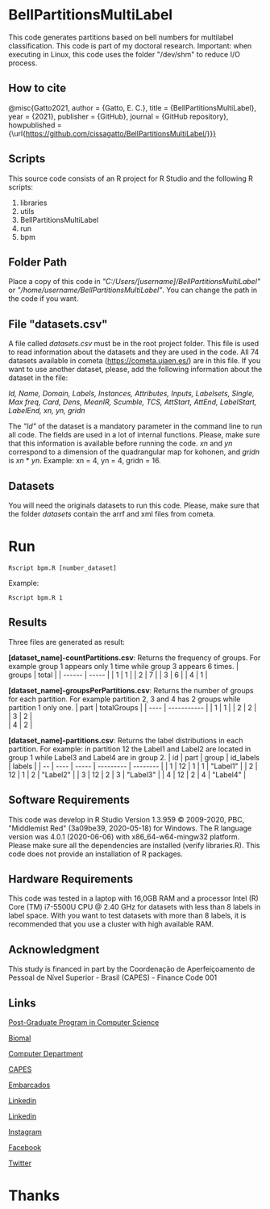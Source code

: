# BellPartitionsMultiLabel
This code generates partitions based on bell numbers for multilabel classification. This code is part of my doctoral research. Important: when executing in Linux, this code uses the folder "/dev/shm" to reduce I/O process.

## How to cite 
@misc{Gatto2021, author = {Gatto, E. C.}, title = {BellPartitionsMultiLabel}, year = {2021}, publisher = {GitHub}, journal = {GitHub repository}, howpublished = {\url{https://github.com/cissagatto/BellPartitionsMultiLabel/}}}

## Scripts
This source code consists of an R project for R Studio and the following R scripts:

1. libraries
2. utils
3. BellPartitionsMultiLabel
4. run
5. bpm

## Folder Path
Place a copy of this code in _"C:/Users/[username]/BellPartitionsMultiLabel"_ or _"/home/username/BellPartitionsMultiLabel"_. You can change the path in the code if you want.

## File "datasets.csv"
A file called *datasets.csv* must be in the root project folder. This file is used to read information about the datasets and they are used in the code. All 74 datasets available in cometa (https://cometa.ujaen.es/) are in this file. If you want to use another dataset, please, add the following information about the dataset in the file:

*Id, Name, Domain, Labels, Instances, Attributes, Inputs, Labelsets, Single, Max freq, Card, Dens, MeanIR, Scumble, TCS, AttStart, AttEnd, LabelStart, LabelEnd, xn, yn, gridn*

The _"Id"_ of the dataset is a mandatory parameter in the command line to run all code. The fields are used in a lot of internal functions. Please, make sure that this information is available before running the code. *xn* and *yn* correspond to a dimension of the quadrangular map for kohonen, and *gridn* is *xn* * *yn*. Example: xn = 4, yn = 4, gridn = 16.

## Datasets
You will need the originals datasets to run this code. Please, make sure that the folder *datasets* contain the arrf and xml files from cometa.

# Run

```
Rscript bpm.R [number_dataset]
```

Example:

```
Rscript bpm.R 1
```

## Results
Three files are generated as result:

**[dataset_name]-countPartitions.csv**: Returns the frequency of groups. For example group 1 appears only 1 time while group 3 appears 6 times.
| groups | total | 
| ------ | ----- | 
|   1    |   1   | 
|   2    |   7   | 
|   3    |   6   | 
|   4    |   1   | 

**[dataset_name]-groupsPerPartitions.csv**: Returns the number of groups for each partition. For example partition 2, 3 and 4 has 2 groups while partition 1 only one.
| part | totalGroups | 
| ---- | ----------- | 
|   1  |      1      | 
|   2  |      2      |  
|   3  |      2      |  
|   4  |      2      |  

**[dataset_name]-partitions.csv**: Returns the label distributions in each partition. For example: in partition 12 the Label1 and Label2 are located in group 1 while Label3 and Label4 are in group 2.
| id | part | group | id_labels |  labels  |
| -- | ---- | ----- | --------- | -------- |
|  1 |  12  |   1   |     1     | "Label1" |
|  2 |  12  |   1   |     2     | "Label2" |
|  3 |  12  |   2   |     3     | "Label3" |
|  4 |  12  |   2   |     4     | "Label4" |


## Software Requirements
This code was develop in R Studio Version 1.3.959 © 2009-2020, PBC, "Middlemist Red" (3a09be39, 2020-05-18) for Windows. The R language version was 4.0.1 (2020-06-06) with x86_64-w64-mingw32 platform. Please make sure all the dependencies are installed (verify libraries.R). This code does not provide an installation of R packages.

## Hardware Requirements
This code was tested in a laptop with 16,0GB RAM and a processor Intel (R) Core (TM) i7-5500U CPU @ 2.40 GHz for datasets with less than 8 labels in label space. With you want to test datasets with more than 8 labels, it is recommended that you use a cluster with high available RAM.

## Acknowledgment
This study is financed in part by the Coordenação de Aperfeiçoamento de Pessoal de Nível Superior - Brasil (CAPES) - Finance Code 001

## Links

[Post-Graduate Program in Computer Science](http://ppgcc.dc.ufscar.br/pt-br)

[Biomal](http://www.biomal.ufscar.br/)

[Computer Department](https://site.dc.ufscar.br/)

[CAPES](https://www.gov.br/capes/pt-br)

[Embarcados](https://www.embarcados.com.br/author/cissa/)

[Linkedin](https://www.linkedin.com/in/elainececiliagatto/)

[Linkedin](https://www.linkedin.com/company/27241216)

[Instagram](https://www.instagram.com/professoracissa/)

[Facebook](https://www.facebook.com/ProfessoraCissa/)

[Twitter](https://twitter.com/professoracissa)

# Thanks
